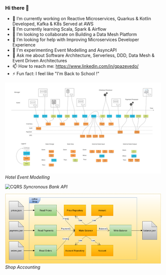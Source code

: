 ### Hi there 👋

- 🔭 I’m currently working on Reactive Microservices, Quarkus & Kotlin Developed, Kafka & K8s Served at AWS
- 🌱 I’m currently learning Scala, Spark & Airflow
- 👯 I’m looking to collaborate on Building a Data Mesh Platform
- 🤔 I’m looking for help with Improving Microservices Developer Experience
- 🚀 I'm experimenting Event Modelling and AsyncAPI
- 💬 Ask me about Software Architecture, Serverless, DDD, Data Mesh & Event Driven Architectures
- 📫 How to reach me: https://www.linkedin.com/in/gpazevedo/
- ⚡ Fun fact: I feel like "I'm Back to School !"

![Event Modelling](./blueprint.jpg)
*Hotel Event Modelling*

![CQRS](https://github.com/gpazevedo/account_api/blob/main/docs/Accounts_API.png)
*Syncronous Bank API*

![ETL Hexagonal](./CoffeeShop_Architecture.png) <br>
*Shop Accounting*
